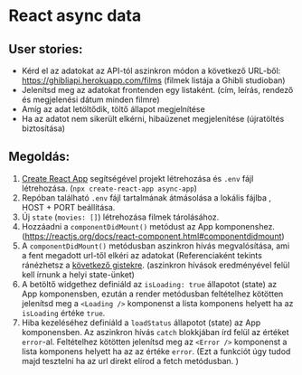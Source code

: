 # React async data

## User stories:

- Kérd el az adatokat az API-tól aszinkron módon a következő URL-ből: https://ghibliapi.herokuapp.com/films (filmek listája a Ghibli studioban)
- Jelenítsd meg az adatokat frontenden egy listaként. (cím, leírás, rendező és megjelenési dátum minden filmre)
- Amíg az adat letöltődik, töltő állapot megjelnítése
- Ha az adatot nem sikerült elkérni, hibaüzenet megjelenítése (újratöltés biztosítása)

## Megoldás:

1. [Create React App](https://facebook.github.io/create-react-app/) segítségével projekt létrehozása és `.env` fájl létrehozása. (`npx create-react-app async-app`)
1. Repóban található `.env` fájl tartalmának átmásolása a lokális fájlba , HOST + PORT beállítása.
1. Új `state`  (`movies: []`) létrehozása filmek tárolásához.
1. Hozzáadni a  `componentDidMount()` metódust az App komponenshez. (https://reactjs.org/docs/react-component.html#componentdidmount)
1. A `componentDidMount()` metódusban aszinkron hívás megvalósítása, ami a fent megadott url-től elkéri az adatokat (Referenciaként tekints ránézhetsz a [következő gistekre](https://gist.github.com/luismartinezs/fefffec1748de0f728a3d6e3aaee841a). (aszinkron hívások eredményével felül kell írnunk a helyi state-ünket)
1. A betöltő widgethez definiáld az `isLoading: true` állapotot (state) az App komponensben, ezután a render metódusban feltételhez kötötten jelenítsd meg a `<Loading />` komponenst a lista komponens helyett ha az `isLoading` értéke `true`.
1. Hiba kezeléséhez definiáld a `loadStatus` állapotot (state) az App komponensben. Az aszinkron hívás `catch` blokkjában írd felül az értéket `error`-al. Feltételhez kötötten jelenítsd meg az `<Error />` komponenst a lista komponens helyett ha az az értéke `error`.
(Ezt a funkciót úgy tudod majd tesztelni ha az url direkt elírod a fetch metódusban. )
